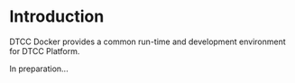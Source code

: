 # Introduction

DTCC Docker provides a common run-time and development environment
for DTCC Platform.

In preparation...
